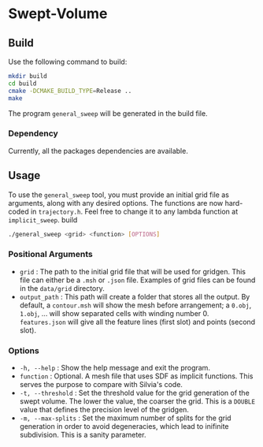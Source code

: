 # Swept-Volume

## Build

Use the following command to build: 

```bash
mkdir build
cd build
cmake -DCMAKE_BUILD_TYPE=Release ..
make
```
The program `general_sweep` will be generated in the build file. 

### Dependency

Currently, all the packages dependencies are available.

## Usage

To use the `general_sweep` tool, you must provide an initial grid file as arguments, along with any desired options. The functions are now hard-coded in `trajectory.h`. Feel free to change it to any lambda function at `implicit_sweep`.  build

```bash
./general_sweep <grid> <function> [OPTIONS]
```

### Positional Arguments

- `grid` : The path to the initial grid file that will be used for gridgen. This file can either be a `.msh` or `.json` file. 
Examples of grid files can be found in the `data/grid` directory.
- `output_path` : This path will create a folder that stores all the output. By default, a `contour.msh` will show the mesh before arrangement; a `0.obj`, `1.obj`, ... will show separated cells with winding number 0. `features.json` will give all the feature lines (first slot) and points (second slot). 

### Options

- `-h, --help` : Show the help message and exit the program.
- `function` : Optional. A mesh file that uses SDF as implicit functions. This serves the purpose to compare with Silvia's code.
- `-t, --threshold` : Set the threshold value for the grid generation of the swept volume. The lower the value, the coarser the grid. This is a `DOUBLE` value that defines the precision level of the gridgen.
- `-m, --max-splits` : Set the maximum number of splits for the grid generation in order to avoid degeneracies, which lead to inifinite subdivision. This is a sanity parameter. 
